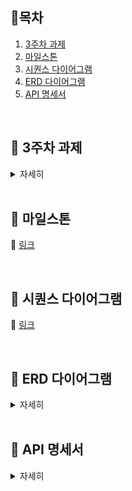 ## 📑목차
1. [3주차 과제](#-3주차-과제)
2. [마일스톤](#-마일스톤)
3. [시퀀스 다이어그램](#-시퀀스-다이어그램)
4. [ERD 다이어그램](#-erd-다이어그램)
5. [API 명세서](#-api-명세서)

<br />

## 📌 3주차 과제
<details>
<summary>
  자세히
</summary>  

### Description

- **`콘서트 예약 서비스`**를 구현해 봅니다.
- 대기열 시스템을 구축하고, 예약 서비스는 작업가능한 유저만 수행할 수 있도록 해야합니다.
- 사용자는 좌석예약 시에 미리 충전한 잔액을 이용합니다.
- 좌석 예약 요청시에, 결제가 이루어지지 않더라도 일정 시간동안 다른 유저가 해당 좌석에 접근할 수 없도록 합니다.

### Requirements

- 아래 5가지 API 를 구현합니다.
    - 유저 토큰 발급 API
    - 예약 가능 날짜 / 좌석 API
    - 좌석 예약 요청 API
    - 잔액 충전 / 조회 API
    - 결제 API
- 각 기능 및 제약사항에 대해 단위 테스트를 반드시 하나 이상 작성하도록 합니다.
- 다수의 인스턴스로 어플리케이션이 동작하더라도 기능에 문제가 없도록 작성하도록 합니다.
- 동시성 이슈를 고려하여 구현합니다.
- 대기열 개념을 고려해 구현합니다.

### API Specs

1️⃣ **`주요` 유저 대기열 토큰 기능**

- 서비스를 이용할 토큰을 발급받는 API를 작성합니다.
- 토큰은 유저의 UUID 와 해당 유저의 대기열을 관리할 수 있는 정보 ( 대기 순서 or 잔여 시간 등 ) 를 포함합니다.
- 이후 모든 API 는 위 토큰을 이용해 대기열 검증을 통과해야 이용 가능합니다.

> 기본적으로 폴링으로 본인의 대기열을 확인한다고 가정하며, 다른 방안 또한 고려해보고 구현해 볼 수 있습니다.
> 

**2️⃣ `기본` 예약 가능 날짜 / 좌석 API**

- 예약가능한 날짜와 해당 날짜의 좌석을 조회하는 API 를 각각 작성합니다.
- 예약 가능한 날짜 목록을 조회할 수 있습니다.
- 날짜 정보를 입력받아 예약가능한 좌석정보를 조회할 수 있습니다.

> 좌석 정보는 1 ~ 50 까지의 좌석번호로 관리됩니다.
> 

3️⃣ **`주요` 좌석 예약 요청 API**

- 날짜와 좌석 정보를 입력받아 좌석을 예약 처리하는 API 를 작성합니다.
- 좌석 예약과 동시에 해당 좌석은 그 유저에게 약 5분간 임시 배정됩니다. ( 시간은 정책에 따라 자율적으로 정의합니다. )
- 만약 배정 시간 내에 결제가 완료되지 않는다면 좌석에 대한 임시 배정은 해제되어야 하며 다른 사용자는 예약할 수 없어야 한다.

4️⃣ **`기본`**  **잔액 충전 / 조회 API**

- 결제에 사용될 금액을 API 를 통해 충전하는 API 를 작성합니다.
- 사용자 식별자 및 충전할 금액을 받아 잔액을 충전합니다.
- 사용자 식별자를 통해 해당 사용자의 잔액을 조회합니다.

5️⃣ **`주요` 결제 API**

- 결제 처리하고 결제 내역을 생성하는 API 를 작성합니다.
- 결제가 완료되면 해당 좌석의 소유권을 유저에게 배정하고 대기열 토큰을 만료시킵니다.

<aside>
💡 **KEY POINT**

</aside>

- 유저간 대기열을 요청 순서대로 정확하게 제공할 방법을 고민해 봅니다.
- 동시에 여러 사용자가 예약 요청을 했을 때, 좌석이 중복으로 배정 가능하지 않도록 합니다.
</details>
<br />

## 📌 마일스톤
🔗 [링크](https://github.com/users/kiya-moon/projects/2/views/1?sortedBy%5Bdirection%5D=asc&sortedBy%5BcolumnId%5D=118995284) 

<br />

## 📌 시퀀스 다이어그램
🔗 [링크](https://www.notion.so/6b6edff7e7504a32961f74d7c83465c3?pvs=4)

<br />

## 📌 ERD 다이어그램
<details>
  <summary>
    자세히
  </summary>
  <br />

![image](https://github.com/kiya-moon/hanghaePlus_2024/assets/101784768/c997879e-3a33-4d3e-9253-d4615ca32845)


### CUSTOMER DOMAIN
#### 1. CUSTOMER
- 속성
  - id(PK) : 고객 아이디
  - user_name : 고객 이름
  - balance : 고객 잔액
- 고객 정보를 담는 테이블
<br />

### TOKEN DOMAIN
#### 1. TOKEN
- 속성
  - id(PK) : 토큰 아이디
  - user_id(FK) : 고객 아이디
  - token : 유저 토큰
  - status : 토큰 상태
  - created_at : 토큰 발급 시간
  - expires_at : 토큰 만료 시간
- 대기열을 관리하는 토큰 테이블
- 토큰은 RandomUUID + / + ConcertId로 구성하여 콘서트별로 구분이 가능하도록 할 예정
- 대기, 활성화, 만료로 상태가 구분된다
- 토큰 만료 시간은 토큰 발급 시간으로부터 5분 뒤가 설정된다   
<br />

### CONCERT DOMAIN
#### 1. CONCERT
- 속성
  - id(PK) : 콘서트 아이디
  - name : 콘서트 이름
- 콘서트 기본 테이블
<br />

#### 2. CONCERT_OPTION
- 속성
  - id(PK) : 콘서트 옵션 아이디
  - concert_id(FK) : 콘서트 아이디
  - concert_date : 콘서트 날짜
  - price : 콘서트 가격
- 콘서트 시간별 옵션 테이블
- 동일 콘서트가 시간대별로 들어올 수 있기 때문에 1:N 관계
- (가격 seat 테이블로 옮길 예정. 현재는 좌석에 차등이 없으나 보통 콘서트는 좌석별로 가격이 다르기 때무네...)
<br />

#### 3. SEAT
- 속성
  - id(PK) : 좌석 아이디
  - concert_option_id(FK) : 콘서트 옵션 아이디
  - seat_number : 좌석 번호
  - status: 좌석 상태
- 좌석 테이블
- 콘서트 옵션 별로 50개의 좌석 정보가 들어가는 테이블(1:N 관계)
<br />

### RESEVATION DOMAIN
#### 1. RESERVATION
- 속성
  - id(PK) : 예약 아이디
  - user_id(FK) : 고객 아이디
  - seat_id(FK) : 좌석 아이디
  - status : 예약 상태
  - created_at : 예약 생성 시간
  - updated_at : 예약 업데이트 시간
- 예약 관리 테이블
- 고객이 좌석을 선택하고 예약 버튼 클릭 시 해당 테이블에 들어온다
- 예약 전, 예약 만료, 결제 완료로 상태가 구분된다
<br />

#### 2. PAYMENT
- 속성
  - id(PK) : 결제 아이디
  - reservation_id(FK) : 예약 아이디
  - amount : 결제된 금액
  - payment_date : 결제일
- 결제 테이블
- 예약 테이블의 예약을 결제 완료 시 해당 테이블에 들어온다.
<br />

</details>
<br />

## 📌 API 명세서
<details>
  <summary>
    자세히
  </summary>
  <br />

#### 1. 유저 토큰 발급 API

- **Endpoint**
  - **URL**: `/api/token`
  - **Method**: `POST`
  - **설명**: 대기열을 위한 유저 토큰 발급 요청

- **Request**
  - **Body**: 

    | 항목   | Type | 설명    | 비고 |
    | ------ | ---- | ------- | ---- |
    | userId | Long | 유저 ID |      |
    | concertId | Long | 콘서트 ID |      |
    | token | String | 토큰 | null 가능 |

- **Response**
  - **HTTP Status Codes**: 
    - `200 OK`: 성공
    - `400 Bad Request`: 잘못된 요청
    - `500 Internal Server Error`: 서버 오류

  - **Body**:

    | 항목    | Type   | 설명                                  | 비고 |
    | ------- | ------ | ------------------------------------- | ---- |
    | result  | String | 결과 코드 (200 : 성공 / 그 외 : 실패) |      |
    | message | String | 결과 메시지                           |      |
    | data    | Object | 토큰 데이터                           |      |

  - **data 정보 파라미터**

    | 항목          | Type    | 설명           | 비고 |
    | ------------- | ------- | -------------- | ---- |
    | token         | String  | 대기열 토큰    |      |
    | queuePosition | Integer | 대기열 위치    |      |
    | expiresAt     | String  | 토큰 만료 시간 |      |

  - **응답 예시**

    ```json
    {
        "result": "200",
        "message": "Success",
        "data": {
            "token": "randomUUID/concertId",
            "queuePosition": 1,
            "expiresAt": "2024-07-04T12:00:00"
        }
    }
    ```

- **Error**
  - **400 Bad Request**: 필수 파라미터 누락 또는 잘못된 데이터 형식
    - **응답 예시**

      ```json
      {
          "result": "400",
          "message": "Missing or invalid userId"
      }
      ```
  - **500 Internal Server Error**: 토큰 발급 중 서버 오류
    - **응답 예시**

      ```json
      {
          "result": "500",
          "message": "Internal server error"
      }
      ```

- **Authorization**: 없음

#### 2. 예약 가능 날짜 / 좌석 API

- **예약 가능 날짜 조회**

  - **Endpoint**
    - **URL**: `/api/{concertId}/available-dates`
    - **Method**: `GET`
    - **설명**: 예약 가능한 날짜를 조회합니다.

  - **Request**
    - **Query Parameters**: 

      | 항목      | Type   | 설명      | 비고 |
      | --------- | ------ | --------- | ---- |
      | token     | String | 유저 토큰 |      |
      | concertId | Long   | 콘서트Id  |      |
    
  - **Response**
    - **HTTP Status Codes**: 
      - `200 OK`: 성공
      - `401 Unauthorized`: 인증 실패
      - `500 Internal Server Error`: 서버 오류

    - **Body**:

      | 항목           | Type           | 설명                         | 비고 |
      | -------------- | -------------- | ---------------------------- | ---- |
      | concertOptions | List\<Object\> | 예약 가능 콘서트 옵션 리스트 |      |

    - **concertOptions 정보 파라미터**

      | 항목            | Type   | 설명           | 비고 |
      | --------------- | ------ | -------------- | ---- |
      | concertOptionId | Long   | 콘서트 옵션 ID |      |
      | concertDate     | String | 콘서트 날짜    |      |

    - **응답 예시**

      ```json
      {
          "concertOptions": [
              {
                  "concertOptionId": 1,
                  "concertDate": "2024-07-04"
              },
              {
                  "concertOptionId": 2,
                  "concertDate": "2024-07-05"
              }
          ]
      }
      ```

  - **Error**
    - **401 Unauthorized**: 유효하지 않은 토큰
      - **응답 예시**

        ```json
        {
            "result": "401",
            "message": "Invalid or expired token"
        }
        ```
    - **500 Internal Server Error**: 서버 오류
      - **응답 예시**

        ```json
        {
            "result": "500",
            "message": "Internal server error"
        }
        ```

  - **Authorization**: 유저 토큰 필요
    - **Authorization Header**:

      ```
      Authorization: Bearer randomUUID
      ```

- **예약 가능 좌석 조회**

  - **Endpoint**
    - **URL**: `/api/{concertOptionId}/available-seats`
    - **Method**: `GET`
    - **설명**: 특정 날짜에 예약 가능한 좌석을 조회합니다.

  - **Request**
    - **Query Parameters**: 

      | 항목            | Type   | 설명           | 비고 |
      | --------------- | ------ | -------------- | ---- |
      | token           | String | 유저 토큰      |      |
      | concertOptionId | Long   | 콘서트 옵션 ID |      |

  - **Response**
    - **HTTP Status Codes**: 
      - `200 OK`: 성공
      - `401 Unauthorized`: 인증 실패
      - `500 Internal Server Error`: 서버 오류

    - **Body**:

      | 항목  | Type           | 설명                  | 비고 |
      | ----- | -------------- | --------------------- | ---- |
      | seats | List\<Object\> | 예약 가능 좌석 리스트 |      |

    - **seats 정보 파라미터**

      | 항목       | Type   | 설명      | 비고 |
      | ---------- | ------ | --------- | ---- |
      | seatId     | Long   | 좌석 ID   |      |
      | seatNumber | String | 좌석 번호 |      |
      | status     | String | 좌석 상태 |      |

    - **응답 예시**

      ```json
      {
          "seats": [
              {
                  "seatId": 1,
                  "seatNumber": "A1",
                  "status": "열림"
              },
              {
                  "seatId": 2,
                  "seatNumber": "A2",
                  "status": "열림"
              }
          ]
      }
      ```

  - **Error**
    - **401 Unauthorized**: 유효하지 않은 토큰
      - **응답 예시**

        ```json
        {
            "result": "401",
            "message": "Invalid or expired token"
        }
        ```
    - **500 Internal Server Error**: 서버 오류
      - **응답 예시**

        ```json
        {
            "result": "500",
            "message": "Internal server error"
        }
        ```

  - **Authorization**: 유저 토큰 필요
    - **Authorization Header**:

      ```
      Authorization: Bearer randomUUID
      ```

#### 3. 좌석 예약 요청 API

- **Endpoint**
  - **URL**: `/api/reserve`
  - **Method**: `POST`
  - **설명**: 좌석 예약 요청

- **Request**
  - **Body**:

    | 항목            | Type   | 설명           | 비고 |
    | --------------- | ------ | -------------- | ---- |
    | token           | String | 유저 토큰      |      |
    | concertOptionId | Long   | 콘서트 옵션 ID |      |
    | seatId          | Long   | 좌석 ID        |      |
    | userId          | Long   | 유저 ID        |      |

- **Response**
  - **HTTP Status Codes**: 
    - `200 OK`: 성공
    - `401 Unauthorized`: 인증 실패
    - `400 Bad Request`: 잘못된 요청
    - `500 Internal Server Error`: 서버 오류

  - **Body**:

    | 항목    | Type   | 설명                                  | 비고 |
    | ------- | ------ | ------------------------------------- | ---- |
    | result  | String | 결과 코드 (200 : 성공 / 그 외 : 실패) |      |
    | message | String | 결과 메시지                           |      |
    | data    | Object | 예약 결과 데이터                      |      |

  - **data 정보 파라미터**

    | 항목          | Type | 설명    | 비고 |
    | ------------- | ---- | ------- | ---- |
    | reservationId | Long | 예약 ID |      |

  - **응답 예시**

    ```json
    {
        "result": "200",
        "message": "Success",
        "data": {
            "reservationId": 123
        }
    }
    ```

- **Error**
  - **401 Unauthorized**: 유효하지 않은 토큰
    - **응답 예시**

      ```json
      {
          "result": "401",
          "message": "Invalid or expired token"
      }
      ```
    
  - **400 Bad Request**: 필수 파라미터 누락 또는 잘못된 데이터 형식
    - **응답 예시**
  
      ```json
      {
          "result": "400",
          "message": "Missing or invalid parameters"
      }
      ```
    
  - **500 Internal Server Error**: 서버 오류
    
    - **응답 예시**
  
  ```json
  	{
        "result": "500",
        "message": "Internal server error"
    }
  ```
  
  - **Authorization**: 유저 토큰 필요
    - **Authorization Header**:
  
      ```
      Authorization: Bearer randomUUID
      ```
  
  #### 4. 잔액 충전 / 조회 API
  
  - **잔액 충전**
  
    - **Endpoint**
      - **URL**: `/api/balance/charge`
      - **Method**: `PATCH`
      - **설명**: 유저의 잔액을 충전합니다.
  
    - **Request**
      - **Body**:
  
        | 항목   | Type   | 설명      | 비고 |
        | ------ | ------ | --------- | ---- |
        | userId | Long   | 유저 ID   |      |
        | amount | Double | 충전 금액 |      |
  
    - **Response**
      - **HTTP Status Codes**: 
        - `200 OK`: 성공
        - `400 Bad Request`: 잘못된 요청
        - `500 Internal Server Error`: 서버 오류
  
      - **Body**:
  
        | 항목    | Type   | 설명      | 비고 |
        | ------- | ------ | --------- | ---- |
        | balance | Double | 현재 잔액 |      |
  
      - **응답 예시**
  
        ```json
        {
            "balance": 5000.00
        }
        ```
  
    - **Error**
      - **400 Bad Request**: 필수 파라미터 누락 또는 잘못된 데이터 형식
        - **응답 예시**
  
          ```json
          {
              "result": "400",
              "message": "Missing or invalid parameters"
          }
          ```
      - **500 Internal Server Error**: 서버 오류
        - **응답 예시**
  
          ```json
          {
              "result": "500",
              "message": "Internal server error"
          }
          ```
  
    - **Authorization**: 없음
  
  - **잔액 조회**
  
    - **Endpoint**
      - **URL**: `/api/balance`
      - **Method**: `GET`
      - **설명**: 유저의 현재 잔액을 조회합니다.
  
    - **Request**
      - **Query Parameters**:
  
        | 항목   | Type | 설명    | 비고 |
        | ------ | ---- | ------- | ---- |
        | userId | Long | 유저 ID |      |
  
    - **Response**
      - **HTTP Status Codes**: 
        - `200 OK`: 성공
        - `400 Bad Request`: 잘못된 요청
        - `500 Internal Server Error`: 서버 오류
  
      - **Body**:
  
        | 항목    | Type   | 설명      | 비고 |
        | ------- | ------ | --------- | ---- |
        | balance | Double | 현재 잔액 |      |
  
      - **응답 예시**
  
        ```json
        {
            "balance": 5000.00
        }
        ```
  
    - **Error**
      - **400 Bad Request**: 필수 파라미터 누락 또는 잘못된 데이터 형식
        - **응답 예시**
  
          ```json
          {
              "result": "400",
              "message": "Missing or invalid parameters"
          }
          ```
      - **500 Internal Server Error**: 서버 오류
        - **응답 예시**
  
          ```json
          {
              "result": "500",
              "message": "Internal server error"
          }
          ```
  
    - **Authorization**: 없음
  
  #### 5. 결제 API
  
  - **Endpoint**
    - **URL**: `/api/pay`
    - **Method**: `POST`
    - **설명**: 결제 요청
  
  - **Request**
    - **Body**:
  
      | 항목          | Type   | 설명      | 비고 |
      | ------------- | ------ | --------- | ---- |
      | token         | String | 유저 토큰 |      |
      | reservationId | Long   | 예약 ID   |      |
      | amount        | Double | 결제 금액 |      |
  
  - **Response**
    - **HTTP Status Codes**: 
      - `200 OK`: 성공
      - `401 Unauthorized`: 인증 실패
      - `400 Bad Request`: 잘못된 요청
      - `500 Internal Server Error`: 서버 오류
  
    - **Body**:
  
      | 항목    | Type   | 설명                                  | 비고 |
      | ------- | ------ | ------------------------------------- | ---- |
      | result  | String | 결과 코드 (200 : 성공 / 그 외 : 실패) |      |
      | message | String | 결과 메시지                           |      |
      | data    | Object | 결제 결과 데이터                      |      |
  
    - **data 정보 파라미터**
  
      | 항목      | Type | 설명    | 비고 |
      | --------- | ---- | ------- | ---- |
      | paymentId | Long | 결제 ID |      |
  
    - **응답 예시**
  
      ```json
      {
          "result": "200",
          "message": "Success",
          "data": {
              "paymentId": 456
          }
      }
      ```
  
  - **Error**
    - **401 Unauthorized**: 유효하지 않은 토큰
      - **응답 예시**
  
        ```json
        {
            "result": "401",
            "message": "Invalid or expired token"
        }
        ```
    - **400 Bad Request**: 필수 파라미터 누락 또는 잘못된 데이터 형식
      - **응답 예시**
  
        ```json
        {
            "result": "400",
            "message": "Missing or invalid parameters"
        }
        ```
    - **500 Internal Server Error**: 서버 오류
      - **응답 예시**
  
        ```json
        {
            "result": "500",
            "message": "Internal server error"
        }
        ```
  
  - **Authorization**: 유저 토큰 필요
    - **Authorization Header**:
  
      ```
      Authorization: Bearer randomUUID
      ```
</details>
<br />
